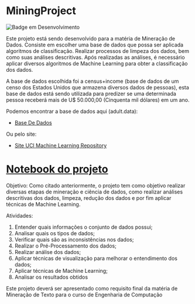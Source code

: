 # MiningProject

![Badge em Desenvolvimento](http://img.shields.io/static/v1?label=STATUS&message=EM%20DESENVOLVIMENTO&color=GREEN&style=for-the-badge)


Este projeto está sendo desenvolvido para a matéria de Mineração de Dados. Consiste em escolher uma base de dados que possa ser aplicada algoritmos de classificação.
Realizar processos de limpeza dos dados, bem como suas análises descritivas. Após realizadas as análises, é necessário aplicar diversos algoritmos de Machine Learning para obter a classificação dos dados.

A base de dados escolhida foi a census+income (base de dados de um censo dos Estados Unidos que armazena diversos dados de pessoas), esta base de dados está sendo utilizada para predizer se uma determinada pessoa receberá mais de U$ 50.000,00 (Cinquenta mil dólares) em um ano.

Podemos encontrar a base de dados aqui (adult.data):
* [Base De Dados](https://github.com/lucca-fsc/Datasets)

Ou pelo site: 
* [Site UCI Machine Learning Repository](https://archive.ics.uci.edu/ml/datasets/census+income)

##

# [Notebook do projeto](https://github.com/lucca-fsc/MiningProject/blob/main/Projeto_Mineracao.ipynb)

Objetivo: Como citado anteriormente, o projeto tem como objetivo realizar diversas etapas de mineração e ciência de dados, como realizar análises descritivas dos dados, limpeza, redução dos dados e por fim aplicar técnicas de Machine Learning.

Atividades:
1. Entender quais informações o conjunto de dados possui;
2. Analisar quais os tipos de dados;
3. Verificar quais são as inconsistências nos dados;
4. Realizar o Pré-Processamento dos dados;
5. Realizar análise dos dados;
6. Aplicar técnicas de visualização para melhorar o entendimento dos dados;
7. Aplicar técnicas de Machine Learning; 
8. Analisar os resultados obtidos

Este projeto deverá ser apresentado como requisito final da matéria de Mineração de Texto para o curso de Engenharia de Computação
